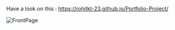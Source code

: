 Have a look on this :
   https://rohitkt-23.github.io/Portfolio-Project/

   
![FrontPage](https://github.com/rohitKT-23/Portfolio-Project/assets/145182326/97e3601a-aab5-4cb0-8c4b-cce64ded1a02)
